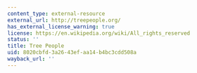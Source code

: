 ```yaml
---
content_type: external-resource
external_url: http://treepeople.org/
has_external_license_warning: true
license: https://en.wikipedia.org/wiki/All_rights_reserved
status: ''
title: Tree People
uid: 8020cbfd-3a26-43ef-aa14-b4bc3cdd508a
wayback_url: ''
---
```

